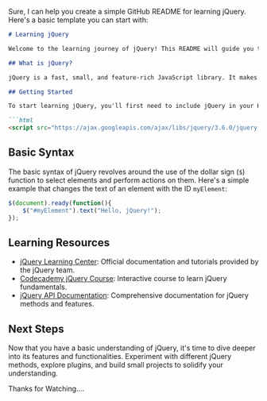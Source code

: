 Sure, I can help you create a simple GitHub README for learning jQuery. Here's a basic template you can start with:

```markdown
# Learning jQuery

Welcome to the learning journey of jQuery! This README will guide you through the basics of jQuery and provide resources to help you get started.

## What is jQuery?

jQuery is a fast, small, and feature-rich JavaScript library. It makes things like HTML document traversal and manipulation, event handling, and animation much simpler with an easy-to-use API that works across a multitude of browsers.

## Getting Started

To start learning jQuery, you'll first need to include jQuery in your HTML file. You can do this by either downloading jQuery and hosting it on your server, or by using a CDN (Content Delivery Network). Here's how you can include jQuery using a CDN:

```html
<script src="https://ajax.googleapis.com/ajax/libs/jquery/3.6.0/jquery.min.js"></script>
```

## Basic Syntax

The basic syntax of jQuery revolves around the use of the dollar sign (`$`) function to select elements and perform actions on them. Here's a simple example that changes the text of an element with the ID `myElement`:

```javascript
$(document).ready(function(){
    $("#myElement").text("Hello, jQuery!");
});
```

## Learning Resources

- [jQuery Learning Center](https://learn.jquery.com/): Official documentation and tutorials provided by the jQuery team.
- [Codecademy jQuery Course](https://www.codecademy.com/learn/learn-jquery): Interactive course to learn jQuery fundamentals.
- [jQuery API Documentation](https://api.jquery.com/): Comprehensive documentation for jQuery methods and features.

## Next Steps

Now that you have a basic understanding of jQuery, it's time to dive deeper into its features and functionalities. Experiment with different jQuery methods, explore plugins, and build small projects to solidify your understanding.

Thanks for Watching....
